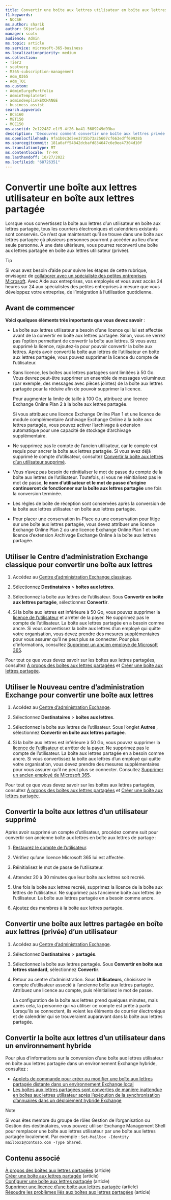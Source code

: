 ```yaml
---
title: Convertir une boîte aux lettres utilisateur en boîte aux lettres partagée
f1.keywords:
- NOCSH
ms.author: sharik
author: SKjerland
manager: scotv
audience: Admin
ms.topic: article
ms.service: microsoft-365-business
ms.localizationpriority: medium
ms.collection:
- Tier2
- scotvorg
- M365-subscription-management
- Adm_O365
- Adm_TOC
ms.custom:
- AdminSurgePortfolio
- AdminTemplateSet
- admindeeplinkEXCHANGE
- business_assist
search.appverid:
- BCS160
- MET150
- MOE150
ms.assetid: 2e122487-e1f5-4f26-ba41-5689249d93ba
description: 'Découvrez comment convertir une boîte aux lettres privée en boîte aux lettres partagée accessible par plusieurs personnes au lieu d’une seule personne. '
ms.openlocfilehash: 9fa1b0c3d5ee3735b73a25607cf663edff69928b
ms.sourcegitcommit: 181a0aff54842dcbafd834647c6e9ee47304d10f
ms.translationtype: MT
ms.contentlocale: fr-FR
ms.lasthandoff: 10/27/2022
ms.locfileid: "68726351"
---
```

# <a name="convert-a-user-mailbox-to-a-shared-mailbox"></a>Convertir une boîte aux lettres utilisateur en boîte aux lettres partagée

Lorsque vous convertissez la boîte aux lettres d’un utilisateur en boîte aux lettres partagée, tous les courriers électroniques et calendriers existants sont conservés. Ce n’est que maintenant qu’il se trouve dans une boîte aux lettres partagée où plusieurs personnes pourront y accéder au lieu d’une seule personne. À une date ultérieure, vous pourrez reconverti une boîte aux lettres partagée en boîte aux lettres utilisateur (privée).

> [!TIP]
> Si vous avez besoin d’aide pour suivre les étapes de cette rubrique, envisagez de [collaborer avec un spécialiste des petites entreprises Microsoft](https://go.microsoft.com/fwlink/?linkid=2186871). Avec Aide aux entreprises, vos employés et vous avez accès 24 heures sur 24 aux spécialistes des petites entreprises à mesure que vous développez votre entreprise, de l’intégration à l’utilisation quotidienne.

## <a name="before-you-begin"></a>Avant de commencer

**Voici quelques éléments très importants que vous devez savoir** :

- La boîte aux lettres utilisateur a besoin d’une licence qui lui est affectée avant de la convertir en boîte aux lettres partagée. Sinon, vous ne verrez pas l’option permettant de convertir la boîte aux lettres. Si vous avez supprimé la licence, rajoutez-la pour pouvoir convertir la boîte aux lettres. Après avoir converti la boîte aux lettres de l’utilisateur en boîte aux lettres partagée, vous pouvez supprimer la licence du compte de l’utilisateur.

- Sans licence, les boîtes aux lettres partagées sont limitées à 50 Go. Vous devrez peut-être supprimer un ensemble de messages volumineux (par exemple, des messages avec pièces jointes) de la boîte aux lettres partagée pour la réduire afin de pouvoir supprimer la licence.

  Pour augmenter la limite de taille à 100 Go, attribuez une licence Exchange Online Plan 2 à la boîte aux lettres partagée.

  Si vous attribuez une licence Exchange Online Plan 1 et une licence de module complémentaire Archivage Exchange Online à la boîte aux lettres partagée, vous pouvez activer l’archivage à extension automatique pour une capacité de stockage d’archivage supplémentaire.

- Ne supprimez pas le compte de l’ancien utilisateur, car le compte est requis pour ancrer la boîte aux lettres partagée. Si vous avez déjà supprimé le compte d’utilisateur, consultez [Convertir la boîte aux lettres d’un utilisateur supprimé](#convert-the-mailbox-of-a-deleted-user).

- Vous n’avez pas besoin de réinitialiser le mot de passe du compte de la boîte aux lettres de l’utilisateur. Toutefois, si vous ne réinitialisez pas le mot de passe, **le nom d’utilisateur et le mot de passe d’origine continueront de fonctionner sur la boîte aux lettres partagée** une fois la conversion terminée.

- Les règles de boîte de réception sont conservées après la conversion de la boîte aux lettres utilisateur en boîte aux lettres partagée.

- Pour placer une conservation In-Place ou une conservation pour litige sur une boîte aux lettres partagée, vous devez attribuer une licence Exchange Online Plan 2 *ou* une licence Exchange Online Plan 1 et une licence d’extension Archivage Exchange Online à la boîte aux lettres partagée.

## <a name="use-the-classic-exchange-admin-center-to-convert-a-mailbox"></a>Utiliser le Centre d’administration Exchange classique pour convertir une boîte aux lettres

1. Accédez au <a href="https://go.microsoft.com/fwlink/p/?linkid=2059104" target="_blank">Centre d’administration Exchange classique</a>.

2. Sélectionnez **Destinataires** \> **boîtes aux lettres**.

3. Sélectionnez la boîte aux lettres de l’utilisateur. Sous **Convertir en boîte aux lettres partagée**, sélectionnez **Convertir**.

4. Si la boîte aux lettres est inférieure à 50 Go, vous pouvez supprimer la [licence de l’utilisateur](../manage/remove-licenses-from-users.md) et arrêter de la payer. Ne supprimez pas le compte de l’utilisateur. La boîte aux lettres partagée en a besoin comme ancre. Si vous convertissez la boîte aux lettres d’un employé qui quitte votre organisation, vous devez prendre des mesures supplémentaires pour vous assurer qu’il ne peut plus se connecter. Pour plus d’informations, consultez [Supprimer un ancien employé de Microsoft 365](../add-users/remove-former-employee.md).

Pour tout ce que vous devez savoir sur les boîtes aux lettres partagées, consultez [À propos des boîtes aux lettres partagées](about-shared-mailboxes.md) et [Créer une boîte aux lettres partagée](create-a-shared-mailbox.md).

## <a name="use-the-new-exchange-admin-center-to-convert-a-mailbox"></a>Utiliser le Nouveau centre d’administration Exchange pour convertir une boîte aux lettres

1. Accédez au <a href="https://admin.exchange.microsoft.com/#/homepage" target="_blank"> Centre d’administration Exchange</a>.

2. Sélectionnez **Destinataires** \> **boîtes aux lettres**.

3. Sélectionnez la boîte aux lettres de l’utilisateur. Sous l’onglet **Autres** , sélectionnez **Convertir en boîte aux lettres partagée**.

4. Si la boîte aux lettres est inférieure à 50 Go, vous pouvez supprimer la [licence de l’utilisateur](../manage/remove-licenses-from-users.md) et arrêter de la payer. Ne supprimez pas le compte de l’utilisateur. La boîte aux lettres partagée en a besoin comme ancre. Si vous convertissez la boîte aux lettres d’un employé qui quitte votre organisation, vous devez prendre des mesures supplémentaires pour vous assurer qu’il ne peut plus se connecter. Consultez [Supprimer un ancien employé de Microsoft 365](../add-users/remove-former-employee.md).

Pour tout ce que vous devez savoir sur les boîtes aux lettres partagées, consultez [À propos des boîtes aux lettres partagées](about-shared-mailboxes.md) et [Créer une boîte aux lettres partagée](create-a-shared-mailbox.md).

## <a name="convert-the-mailbox-of-a-deleted-user"></a>Convertir la boîte aux lettres d’un utilisateur supprimé

Après avoir supprimé un compte d’utilisateur, procédez comme suit pour convertir son ancienne boîte aux lettres en boîte aux lettres de partage :

1. [Restaurez le compte de l’utilisateur](../add-users/restore-user.md).

2. Vérifiez qu’une licence Microsoft 365 lui est affectée.

3. Réinitialisez le mot de passe de l’utilisateur.

4. Attendez 20 à 30 minutes que leur boîte aux lettres soit recréé.

5. Une fois la boîte aux lettres recréé, supprimez la licence de la boîte aux lettres de l’utilisateur. Ne supprimez pas l’ancienne boîte aux lettres de l’utilisateur. La boîte aux lettres partagée en a besoin comme ancre.

6. Ajoutez des membres à la boîte aux lettres partagée.

## <a name="convert-a-shared-mailbox-back-to-a-users-private-mailbox"></a>Convertir une boîte aux lettres partagée en boîte aux lettres (privée) d’un utilisateur

1. Accédez au <a href="https://go.microsoft.com/fwlink/p/?linkid=2059104" target="_blank">Centre d’administration Exchange</a>.

2. Sélectionnez **Destinataires** \> **partagés**.

3. Sélectionnez la boîte aux lettres partagée. Sous **Convertir en boîte aux lettres standard**, sélectionnez **Convertir**.

4. Retour au centre d’administration. Sous **Utilisateurs**, choisissez le compte d’utilisateur associé à l’ancienne boîte aux lettres partagée. Attribuez une licence au compte, puis réinitialisez le mot de passe.

   La configuration de la boîte aux lettres prend quelques minutes, mais après cela, la personne qui va utiliser ce compte est prête à partir. Lorsqu’ils se connectent, ils voient les éléments de courrier électronique et de calendrier qui se trouveraient auparavant dans la boîte aux lettres partagée.

## <a name="convert-a-users-mailbox-in-a-hybrid-environment"></a>Convertir la boîte aux lettres d’un utilisateur dans un environnement hybride

Pour plus d’informations sur la conversion d’une boîte aux lettres utilisateur en boîte aux lettres partagée dans un environnement Exchange hybride, consultez :

- [Applets de commande pour créer ou modifier une boîte aux lettres partagée distante dans un environnement Exchange local](https://support.microsoft.com/office/cmdlets-to-create-or-modify-a-remote-shared-mailbox-in-an-on-premises-exchange-environment-9e83fb59-c001-729c-a4c0-b2964c154b49)
- [Les boîtes aux lettres partagées sont converties de manière inattendue en boîtes aux lettres utilisateur après l’exécution de la synchronisation d’annuaires dans un déploiement hybride Exchange](/exchange/troubleshoot/user-and-shared-mailboxes/shared-mailboxes-unexpectedly-converted-to-user-mailboxes)

> [!NOTE]
> Si vous êtes membre du groupe de rôles Gestion de l’organisation ou Gestion des destinataires, vous pouvez utiliser Exchange Management Shell pour remplacer une boîte aux lettres utilisateur par une boîte aux lettres partagée localement. Par exemple : `Set-Mailbox -Identity mailbox1@contoso.com -Type Shared`.

## <a name="related-content"></a>Contenu associé

[À propos des boîtes aux lettres partagées](about-shared-mailboxes.md) (article)\
[Créer une boîte aux lettres partagée](create-a-shared-mailbox.md) (article)\
[Configurer une boîte aux lettres partagée](configure-a-shared-mailbox.md) (article)\
[Supprimer une licence d’une boîte aux lettres partagée](remove-license-from-shared-mailbox.md) (article)\
[Résoudre les problèmes liés aux boîtes aux lettres partagées](resolve-issues-with-shared-mailboxes.md) (article)

